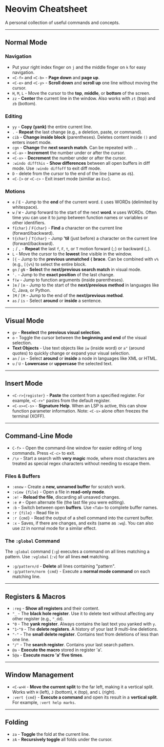 # Neovim Cheatsheet

A personal collection of useful commands and concepts.

---

## Normal Mode

### Navigation

- Put your right index finger on `j` and the middle finger on `k` for easy navigation.
- `<C-f>` and `<C-b>` - **Page down** and **page up**.
- `<C-e>` and `<C-y>` - **Scroll down** and **scroll up** one line without moving the cursor.
- `H`, `M`, `L` - Move the cursor to the **top**, **middle**, or **bottom** of the screen.
- `zz` - **Center** the current line in the window. Also works with `zt` (top) and `zb` (bottom).

### Editing

- `yy` - **Copy (yank)** the entire current line.
- `.` - **Repeat** the last change (e.g., a deletion, paste, or command).
- `cib` - **Change inside block** (parentheses). Deletes content inside `()` and enters insert mode.
- `cgn` - **Change** the **next search match**. Can be repeated with `.`.
- `<C-a>` - **Increment** the number under or after the cursor.
- `<C-x>` - **Decrement** the number under or after the cursor.
- `:windo diffthis` - **Show differences** between all open buffers in diff mode. Use `:windo diffoff` to exit diff mode.
- `D` - delete from the cursor to the end of the line (same as `d$`).
- `<C-[>` or `<C-c>` - Exit insert mode (similiar as `Esc`).

### Motions

- `e` / `E` - Jump to the **end** of the current word. `E` uses WORDs (delimited by whitespace).
- `w` / `W` - Jump forward to the start of the next **word**. `W` uses WORDs. Often time you can use it to jump between function names or variables or other identifiers.
- `f{char}` / `F{char}` - **Find** a character on the current line (forward/backward).
- `t{char}` / `T{char}` - Jump **'til** (just before) a character on the current line (forward/backward).
- `;` / `,` - **Repeat** the last `f`, `F`, `t`, or `T` motion forward (`;`) or backward (`,`).
- `L` - Move the cursor to the **lowest** line visible in the window.
- `[{` - Jump to the **previous unmatched `{` brace**. Can be combined with `v%` (e.g., `[{v%`) to select the entire block.
- `gn` / `gN` - **Select** the **next/previous search match** in visual mode.
- `'.` - Jump to the **exact position** of the last change.
- `f(w` - Jump to function arguments (inside parentheses).
- `]m` / `[m` - Jump to the start of the **next/previous method** in languages like C, Java, or Python.
- `]M` / `[M` - Jump to the end of the **next/previous method**.
- `as` / `is` - Select **around** or **inside** a sentence.

---

## Visual Mode

- `gv` - **Reselect** the **previous visual selection**.
- `o` - Toggle the cursor between the **beginning and end** of the visual selection.
- **Text Objects** - Use text objects like `iw` (inside word) or `a"` (around quotes) to quickly change or expand your visual selection.
- `an` / `in` - Select **around** or **inside** a node in languages like XML or HTML.
- `u` / `U` - **Lowercase** or **uppercase** the selected text.

---

## Insert Mode

- `<C-r>{register}` - **Paste** the content from a specified register. For example, `<C-r>"` pastes from the default register.
- `<C-x><C-s>` - **Signature Help**. When an LSP is active, this can show function parameter information. Note: `<C-s>` alone often freezes the terminal (XOFF).

---

## Command-Line Mode

- `C-f>` - Open the command-line window for easier editing of long commands. Press `<C-c>` to exit.
- `/\v` - Start a search with **very magic** mode, where most characters are treated as special regex characters without needing to escape them.

### Files & Buffers

- `:enew` - Create a **new, unnamed buffer** for scratch work.
- `:view {file}` - Open a file in **read-only mode**.
- `:e!` - **Reload the file**, discarding all unsaved changes.
- `:e #` - Open alternate file (the last file you were editing).
- `:b` - Switch between open **buffers**. Use `<Tab>` to complete buffer names.
- `:r {file}` - Read file in
- `:r {cmd}` - Read the output of a shell command into the current buffer.
- `:x` - Saves, if there are changes, and exits (same as `:wq`). You can also use `ZZ` in normal mode for a similar effect.

### The `:global` Command

The `:global` command (`:g`) executes a command on all lines matching a pattern. Use `:vglobal` (`:v`) for all lines **not** matching.

- `:g/pattern/d` - **Delete** all lines containing "pattern".
- `:g/pattern/norm {cmd}` - Execute a **normal mode command** on each matching line.

---

## Registers & Macros

- `:reg` - **Show all registers** and their content.
- `"_` - The **black hole register**. Use it to delete text without affecting any other register (e.g., `"_dd`).
- `"0` - The **yank register**. Always contains the last text you yanked with `y`.
- `"1`-`"9` - The **delete registers**. A history of your last 9 multi-line deletions.
- `"-"` - The **small delete register**. Contains text from deletions of less than one line.
- `"/"` - The **search register**. Contains your last search pattern.
- `@a` - **Execute the macro** stored in register 'a'.
- `5@a` - **Execute macro 'a' five times**.

---

## Window Management

- `<C-w>H` - **Move the current split** to the far left, making it a vertical split. Works with `H` (left), `J` (bottom), `K` (top), and `L` (right).
- `:vert {cmd}` - **Execute a command** and open its result in a **vertical split**. For example, `:vert help marks`.

---

## Folding

- `za` - **Toggle** the fold at the current line.
- `zA` - **Recursively toggle** all folds under the cursor.
